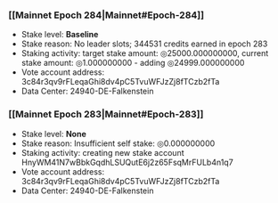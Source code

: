 ### [[Mainnet Epoch 284|Mainnet#Epoch-284]]
* Stake level: **Baseline**
* Stake reason: No leader slots; 344531 credits earned in epoch 283
* Staking activity: target stake amount: ◎25000.000000000, current stake amount: ◎1.000000000 - adding ◎24999.000000000
* Vote account address: 3c84r3qv9rFLeqaGhi8dv4pC5TvuWFJzZj8fTCzb2fTa
* Data Center: 24940-DE-Falkenstein
### [[Mainnet Epoch 283|Mainnet#Epoch-283]]
* Stake level: **None**
* Stake reason: Insufficient self stake: ◎0.000000000
* Staking activity: creating new stake account HnyWM41N7wBbkGqdhLSUQutE6j2z65FsqMrFULb4n1q7
* Vote account address: 3c84r3qv9rFLeqaGhi8dv4pC5TvuWFJzZj8fTCzb2fTa
* Data Center: 24940-DE-Falkenstein